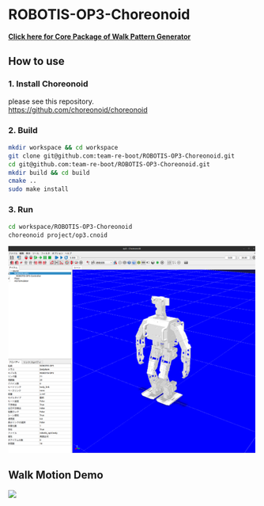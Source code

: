 # ROBOTIS-OP3-Choreonoid

**[Click here for Core Package of Walk Pattern Generator](https://github.com/team-re-boot/MotionEngine)**

## How to use

### 1. Install Choreonoid
please see this repository.  
https://github.com/choreonoid/choreonoid

### 2. Build
```bash
mkdir workspace && cd workspace
git clone git@github.com:team-re-boot/ROBOTIS-OP3-Choreonoid.git
cd git@github.com:team-re-boot/ROBOTIS-OP3-Choreonoid.git
mkdir build && cd build
cmake ..
sudo make install
```
### 3. Run
```bash
cd workspace/ROBOTIS-OP3-Choreonoid
choreonoid project/op3.cnoid
```
<div align="left">
<img src="img/op3.png" width="500">
</div>

## Walk Motion Demo

[![](https://img.youtube.com/vi/zbbqpCDPhYY/0.jpg)](https://www.youtube.com/watch?v=zbbqpCDPhYY)
